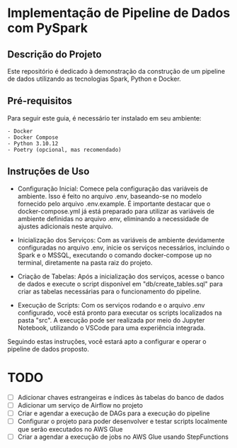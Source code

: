 # Implementação de Pipeline de Dados com PySpark
## Descrição do Projeto
Este repositório é dedicado à demonstração da construção de um pipeline de dados utilizando as tecnologias Spark, Python e Docker.

## Pré-requisitos
Para seguir este guia, é necessário ter instalado em seu ambiente:

    - Docker
    - Docker Compose
    - Python 3.10.12
    - Poetry (opcional, mas recomendado)

## Instruções de Uso

- Configuração Inicial: Comece pela configuração das variáveis de ambiente. Isso é feito no arquivo .env, baseando-se no modelo fornecido pelo arquivo .env.example. É importante destacar que o docker-compose.yml já está preparado para utilizar as variáveis de ambiente definidas no arquivo .env, eliminando a necessidade de ajustes adicionais neste arquivo.

- Inicialização dos Serviços: Com as variáveis de ambiente devidamente configuradas no arquivo .env, inicie os serviços necessários, incluindo o Spark e o MSSQL, executando o comando docker-compose up no terminal, diretamente na pasta raiz do projeto.

- Criação de Tabelas: Após a inicialização dos serviços, acesse o banco de dados e execute o script disponível em "db/create_tables.sql" para criar as tabelas necessárias para o funcionamento do pipeline.

- Execução de Scripts: Com os serviços rodando e o arquivo .env configurado, você está pronto para executar os scripts localizados na pasta "src". A execução pode ser realizada por meio do Jupyter Notebook, utilizando o VSCode para uma experiência integrada.

Seguindo estas instruções, você estará apto a configurar e operar o pipeline de dados proposto.


# TODO

- [ ] Adicionar chaves estrangeiras e índices às tabelas do banco de dados
- [ ] Adicionar um serviço de Airflow no projeto
- [ ] Criar e agendar a execução de DAGs para a execução do pipeline
- [ ] Configurar o projeto para poder desenvolver e testar scripts localmente que serão executados no AWS Glue 
- [ ] Criar a agendar a execução de jobs no AWS Glue usando StepFunctions

